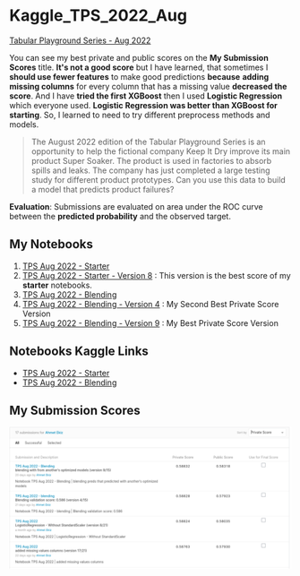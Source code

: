 # Kaggle_TPS_2022_Aug
[Tabular Playground Series - Aug 2022](https://www.kaggle.com/competitions/tabular-playground-series-aug-2022)

You can see my best private and public scores on the **My Submission Scores** title. **It's not a good score** but I have learned, that sometimes I **should use fewer features** to make good predictions **because** **adding missing columns** for every column that has a missing value **decreased the score**. And I have **tried the first XGBoost** then I used **Logistic Regression** which everyone used. **Logistic Regression was better than XGBoost for starting**. So, I learned to need to try different preprocess methods and models. 

>The August 2022 edition of the Tabular Playground Series is an opportunity to help the fictional company Keep It Dry improve its main product Super Soaker. The product is used in factories to absorb spills and leaks.
>The company has just completed a large testing study for different product prototypes. Can you use this data to build a model that predicts product failures?

**Evaluation**: Submissions are evaluated on area under the ROC curve between the **predicted probability** and the observed target.



## My Notebooks

1. [TPS Aug 2022 - Starter](https://github.com/AhmetEkiz/Kaggle_TPS_2022_Aug/blob/main/tps-aug-2022-starter.ipynb)
1. [TPS Aug 2022 - Starter - Version 8](https://github.com/AhmetEkiz/Kaggle_TPS_2022_Aug/blob/main/tps-aug-2022-starter-version-8.ipynb) : This version is the best score of my **starter** notebooks.
1. [TPS Aug 2022 - Blending](https://github.com/AhmetEkiz/Kaggle_TPS_2022_Aug/blob/main/tps-aug-2022-blending.ipynb)
1. [TPS Aug 2022 - Blending - Version 4](https://github.com/AhmetEkiz/Kaggle_TPS_2022_Aug/blob/main/tps-aug-2022-blending-version-4.ipynb) : My Second Best Private Score Version
1. [TPS Aug 2022 - Blending - Version 9](https://github.com/AhmetEkiz/Kaggle_TPS_2022_Aug/blob/main/tps-aug-2022-blending-version-9.ipynb) : My Best Private Score Version

## Notebooks Kaggle Links
- [TPS Aug 2022 - Starter](https://www.kaggle.com/code/ahmetekiz/tps-aug-2022-starter)
- [TPS Aug 2022 - Blending](https://www.kaggle.com/code/ahmetekiz/tps-aug-2022-blending)

## My Submission Scores

![my_submission_scores](./img/my_submission_scores.png)
